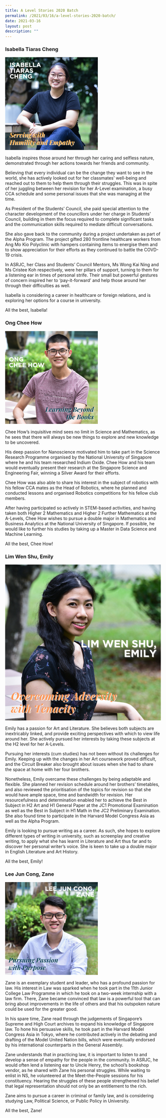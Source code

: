 ```yaml
---
title: A Level Stories 2020 Batch
permalink: /2021/03/16/a-level-stories-2020-batch/
date: 2021-03-16
layout: post
description: ""
---
```

### Isabella Tiaras Cheng

![](/images/Alevel-2020-batch-2-300x300.png)

Isabella inspires those around her through her caring and selfless nature, demonstrated through her actions towards her friends and community.

Believing that every individual can be the change they want to see in the world, she has actively looked out for her classmates’ well-being and reached out to them to help them through their struggles. This was in spite of her juggling between her revision for her A-Level examination, a busy CCA schedule and some personal issues that she was managing at the time.

As President of the Students’ Council, she paid special attention to the character development of the councillors under her charge in Students’ Council, building in them the focus required to complete significant tasks and the communication skills required to mediate difficult conversations. 

She also gave back to the community during a project undertaken as part of the Alpha Program. The project gifted 280 frontline healthcare workers from Ang Mo Kio Polyclinic with hampers containing items to energise them and to show appreciation for their efforts as they continued to battle the COVD-19 crisis.

In ASRJC, her Class and Students’ Council Mentors, Ms Wong Kai Ning and Ms Cristee Koh respectively, were her pillars of support, turning to them for a listening ear in times of personal strife. Their small but powerful gestures of concern inspired her to ‘pay-it-forward’ and help those around her through their difficulties as well.

Isabella is considering a career in healthcare or foreign relations, and is exploring her options for a course in university.

All the best, Isabella!

### Ong Chee How
![](/images/Alevel-2020-batch-3-300x300.png)

Chee How’s inquisitive mind sees no limit in Science and Mathematics, as he sees that there will always be new things to explore and new knowledge to be uncovered. 

His deep passion for Nanoscience motivated him to take part in the Science Research Programme organised by the National University of Singapore where he and his team researched Indium Oxide. Chee How and his team would eventually present their research at the Singapore Science and Engineering Fair, winning a Silver Award for their efforts. 

Chee How was also able to share his interest in the subject of robotics with his fellow CCA mates as the Head of Robotics, where he planned and conducted lessons and organised Robotics competitions for his fellow club members.

After having participated so actively in STEM-based activities, and having taken both Higher 2 Mathematics and Higher 2 Further Mathematics at the A-Levels, Chee How wishes to pursue a double major in Mathematics and Business Analytics at the National University of Singapore. If possible, he would like to further his studies by taking up a Master in Data Science and Machine Learning.

All the best, Chee How!

### Lim Wen Shu, Emily
![](/images/Alevel-2020-batch-4-768x768.png)

Emily has a passion for Art and Literature. She believes both subjects are inextricably linked, and provide exciting perspectives with which to view life around her. She actively pursued her interests by taking these subjects at the H2 level for her A-Levels.

Pursuing her interests (cum studies) has not been without its challenges for Emily. Keeping up with the changes in her Art coursework proved difficult, and the Circuit Breaker also brought about issues when she had to share the space at home with her four brothers. 

Nonetheless, Emily overcame these challenges by being adaptable and flexible. She planned her revision schedule around her brothers’ timetables, and also reviewed the prioritisation of the topics for revision so that she would have ample space, time and bandwidth for revision. Her resourcefulness and determination enabled her to achieve the Best in Subject in H2 Art and H1 General Paper at the JC1 Promotional Examination as well as the Best in Subject in H1 Math in the JC2 Preliminary Examination. She also found time to participate in the Harvard Model Congress Asia as well as the Alpha Program.

Emily is looking to pursue writing as a career. As such, she hopes to explore different types of writing in university, such as screenplay and creative writing, to apply what she has learnt in Literature and Art thus far and to discover her personal writer’s voice. She is keen to take up a double major in English Literature and Art History.   

All the best, Emily!

### Lee Jun Cong, Zane
![](/images/Alevel-2020-batch-5-300x300.png)

Zane is an exemplary student and leader, who has a profound passion for law. His interest in Law was sparked when he took part in the 11th Junior College Law Programme in which he took on a two-week internship with a law firm. There, Zane became convinced that law is a powerful tool that can bring about improvements in the life of others and that his outspoken nature could be used for the greater good. 

In his spare time, Zane read through the judgements of Singapore’s Supreme and High Court archives to expand his knowledge of Singapore law. To hone his persuasive skills, he took part in the Harvard Model Congress Asia in Tokyo, where he contributed actively in the debating and drafting of the Model United Nation bills, which were eventually endorsed by his international counterparts in the General Assembly.

Zane understands that in practicing law, it is important to listen to and develop a sense of empathy for the people in the community. In ASRJC, he would often lend a listening ear to Uncle Henry, the school’s bookshop vendor, as he shared with Zane his personal struggles. While waiting to enlist in NS, he volunteered at the Meet-the-People sessions for his constituency. Hearing the struggles of these people strengthened his belief that legal representation should not only be an entitlement to the rich.

Zane aims to pursue a career in criminal or family law, and is considering studying Law, Political Science, or Public Policy in University.

All the best, Zane!